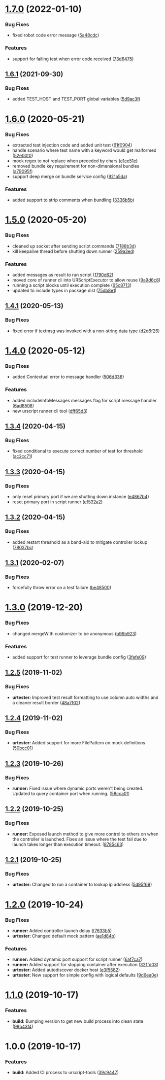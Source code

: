 # [1.7.0](https://github.com/Hirebotics/urscript-tools/compare/v1.6.1...v1.7.0) (2022-01-10)


### Bug Fixes

* fixed robot code error message ([5a48cdc](https://github.com/Hirebotics/urscript-tools/commit/5a48cdcd4d6c5e1d829e95ee5666cbb6bcfdee1e))


### Features

* support for failing test when error code received ([73d6475](https://github.com/Hirebotics/urscript-tools/commit/73d647592a6ba2d7fcf441db4c955334a6fa882e))

## [1.6.1](https://github.com/Hirebotics/urscript-tools/compare/v1.6.0...v1.6.1) (2021-09-30)


### Bug Fixes

* added TEST_HOST and TEST_PORT global variables ([5d9ac3f](https://github.com/Hirebotics/urscript-tools/commit/5d9ac3f68f404c41f81618b7dd0ec5514dbcf5f0))

# [1.6.0](https://github.com/Hirebotics/urscript-tools/compare/v1.5.0...v1.6.0) (2020-05-21)


### Bug Fixes

* extracted test injection code and added unit test ([61f0904](https://github.com/Hirebotics/urscript-tools/commit/61f0904eb83c002b6fdc7dca0282bede6bc18bd9))
* handle scenario where test name with a keyword would get malformed ([52e00f0](https://github.com/Hirebotics/urscript-tools/commit/52e00f07eb2a6f9f439729a0e3c84f12baee4d6a))
* mock regex to not replace when preceded by chars ([e1ce51e](https://github.com/Hirebotics/urscript-tools/commit/e1ce51ed4df175f77d4cdb5b70787a9550cb1458))
* removed bundle key requirement for non-dimensional bundles ([a79095f](https://github.com/Hirebotics/urscript-tools/commit/a79095f8924ddffef1379f8fd91e9960ddff2092))
* support deep merge on bundle service config ([921a5da](https://github.com/Hirebotics/urscript-tools/commit/921a5da6fdac06270ab9e2d8889e55274ff1d630))


### Features

* added support to strip comments when bundling ([3336b5b](https://github.com/Hirebotics/urscript-tools/commit/3336b5b7c6364751eef87b69f63fc738ead2cef4))

# [1.5.0](https://github.com/Hirebotics/urscript-tools/compare/v1.4.1...v1.5.0) (2020-05-20)


### Bug Fixes

* cleaned up socket after sending script commands ([7188b3d](https://github.com/Hirebotics/urscript-tools/commit/7188b3d05ae4c5734e165760757d4f793c756e1f))
* kill keepalive thread before shutting down runner ([259a3ed](https://github.com/Hirebotics/urscript-tools/commit/259a3ed683678a5c8a0c5fe1d08d135935c74844))


### Features

* added messages as result to run script ([1790d62](https://github.com/Hirebotics/urscript-tools/commit/1790d622f013e245ff1fccfbae28ab1d239f019f))
* moved core of runner cli into URScriptExecutor to allow reuse ([9a9d6c8](https://github.com/Hirebotics/urscript-tools/commit/9a9d6c829589e356ad49f3bc0106ca448630327b))
* running a script blocks until execution complete ([65c8713](https://github.com/Hirebotics/urscript-tools/commit/65c8713bb52e7eb7ab82a3199b0243f78786f875))
* updated to include types in package dist ([75db8e1](https://github.com/Hirebotics/urscript-tools/commit/75db8e1cdd752907ab0782b70737f29b0fc1dbf9))

## [1.4.1](https://github.com/Hirebotics/urscript-tools/compare/v1.4.0...v1.4.1) (2020-05-13)


### Bug Fixes

* fixed error if textmsg was invoked with a non-string data type ([d2d6f26](https://github.com/Hirebotics/urscript-tools/commit/d2d6f26fa4d622e88372069dbd7d4c5d21171a0c))

# [1.4.0](https://github.com/Hirebotics/urscript-tools/compare/v1.3.4...v1.4.0) (2020-05-12)


### Bug Fixes

* added Contextual error to message handler ([506d336](https://github.com/Hirebotics/urscript-tools/commit/506d336))


### Features

* added includeInfoMessages messages flag for script message handler ([6ad8508](https://github.com/Hirebotics/urscript-tools/commit/6ad8508))
* new urscript runner cli tool ([dff65d3](https://github.com/Hirebotics/urscript-tools/commit/dff65d3))

## [1.3.4](https://github.com/Hirebotics/urscript-tools/compare/v1.3.3...v1.3.4) (2020-04-15)


### Bug Fixes

* fixed conditional to execute correct number of test for threshold ([ac2cc71](https://github.com/Hirebotics/urscript-tools/commit/ac2cc71))

## [1.3.3](https://github.com/Hirebotics/urscript-tools/compare/v1.3.2...v1.3.3) (2020-04-15)


### Bug Fixes

* only reset primary port if we are shutting down instance ([e4867b4](https://github.com/Hirebotics/urscript-tools/commit/e4867b4))
* reset primary port in script runner ([ef532a2](https://github.com/Hirebotics/urscript-tools/commit/ef532a2))

## [1.3.2](https://github.com/Hirebotics/urscript-tools/compare/v1.3.1...v1.3.2) (2020-04-15)


### Bug Fixes

* added restart threshold as a band-aid to mitigate controller lockup ([78037bc](https://github.com/Hirebotics/urscript-tools/commit/78037bc))

## [1.3.1](https://github.com/Hirebotics/urscript-tools/compare/v1.3.0...v1.3.1) (2020-02-07)


### Bug Fixes

* forcefully throw error on a test failure ([be48500](https://github.com/Hirebotics/urscript-tools/commit/be48500))

# [1.3.0](https://github.com/Hirebotics/urscript-tools/compare/v1.2.5...v1.3.0) (2019-12-20)


### Bug Fixes

* changed mergeWith customizer to be anonymous ([b99b923](https://github.com/Hirebotics/urscript-tools/commit/b99b923))


### Features

* added support for test runner to leverage bundle config ([3fefe09](https://github.com/Hirebotics/urscript-tools/commit/3fefe09))

## [1.2.5](https://github.com/Hirebotics/urscript-tools/compare/v1.2.4...v1.2.5) (2019-11-02)


### Bug Fixes

* **urtester:** Improved test result formatting to use column auto widths and a cleaner result border ([48a7f02](https://github.com/Hirebotics/urscript-tools/commit/48a7f02))

## [1.2.4](https://github.com/Hirebotics/urscript-tools/compare/v1.2.3...v1.2.4) (2019-11-02)


### Bug Fixes

* **urtester:** Added support for more FilePattern on mock definitions ([50bcc01](https://github.com/Hirebotics/urscript-tools/commit/50bcc01))

## [1.2.3](https://github.com/Hirebotics/urscript-tools/compare/v1.2.2...v1.2.3) (2019-10-26)


### Bug Fixes

* **runner:** Fixed issue where dynamic ports weren't being created. Updated to query container port when running. ([58cca0f](https://github.com/Hirebotics/urscript-tools/commit/58cca0f))

## [1.2.2](https://github.com/Hirebotics/urscript-tools/compare/v1.2.1...v1.2.2) (2019-10-25)


### Bug Fixes

* **runner:** Exposed launch method to give more control to others on when the controller is launched. Fixes an issue where the test fail due to launch takes longer than execution timeout. ([8785c63](https://github.com/Hirebotics/urscript-tools/commit/8785c63))

## [1.2.1](https://github.com/Hirebotics/urscript-tools/compare/v1.2.0...v1.2.1) (2019-10-25)


### Bug Fixes

* **urtester:** Changed to run a container to lookup ip address ([5d95f69](https://github.com/Hirebotics/urscript-tools/commit/5d95f69))

# [1.2.0](https://github.com/Hirebotics/urscript-tools/compare/v1.1.0...v1.2.0) (2019-10-24)


### Bug Fixes

* **runner:** Added controller launch delay ([f7633b5](https://github.com/Hirebotics/urscript-tools/commit/f7633b5))
* **urtester:** Changed default mock pattern ([ae1d84b](https://github.com/Hirebotics/urscript-tools/commit/ae1d84b))


### Features

* **runner:** Added dynamic port support for script runner ([6af7ca7](https://github.com/Hirebotics/urscript-tools/commit/6af7ca7))
* **runner:** Added support for stopping container after execution ([321fd03](https://github.com/Hirebotics/urscript-tools/commit/321fd03))
* **urtester:** Added autodiscover docker host ([e3f5582](https://github.com/Hirebotics/urscript-tools/commit/e3f5582))
* **urtester:** New support for simple config with logical defaults ([9d6ea0e](https://github.com/Hirebotics/urscript-tools/commit/9d6ea0e))

# [1.1.0](https://github.com/Hirebotics/urscript-tools/compare/v1.0.0...v1.1.0) (2019-10-17)


### Features

* **build:** Bumping version to get new build process into clean state ([98b43f4](https://github.com/Hirebotics/urscript-tools/commit/98b43f4))

# 1.0.0 (2019-10-17)


### Features

* **build:** Added CI process to urscript-tools ([39c9447](https://github.com/Hirebotics/urscript-tools/commit/39c9447))
